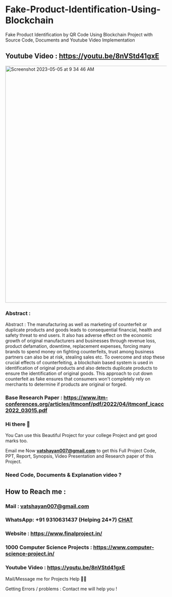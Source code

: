# Fake-Product-Identification-Using-Blockchain
Fake Product Identification by QR Code Using Blockchain Project with Source Code, Documents and Youtube Video Implementation

## Youtube Video : https://youtu.be/8nVStd41gxE

<img width="739" alt="Screenshot 2023-05-05 at 9 34 46 AM" src="https://github.com/Vatshayan/Fake-Product-Identification-Using-Blockchain/assets/28294942/12b085d9-b53e-41ee-86c4-9ad3412ba02f">


### Abstract :

Abstract : The manufacturing as well as marketing of counterfeit or duplicate products and goods leads to consequential financial, health and safety threat to end users. It also has adverse effect on the economic growth of original manufacturers and businesses through revenue loss, product defamation, downtime, replacement expenses, forcing many brands to spend money on fighting counterfeits, trust among business partners can also be at risk, stealing sales etc. To overcome and stop these crucial effects of counterfeiting, a blockchain based system is used in identification of original products and also detects duplicate products to ensure the identification of original goods. This approach to cut down counterfeit as fake ensures that consumers won't completely rely on merchants to determine if products are original or forged.

### Base Research Paper : https://www.itm-conferences.org/articles/itmconf/pdf/2022/04/itmconf_icacc2022_03015.pdf

### Hi there 👋

You Can use this Beautiful Project for your college Project and get good marks too. 

Email me Now **vatshayan007@gmail.com** to get this Full Project Code, PPT, Report, Synopsis, Video Presentation and Research paper of this Project.

### Need Code, Documents & Explanation video ? 

## How to Reach me :

### Mail : vatshayan007@gmail.com 

### WhatsApp: **+91 9310631437** (Helping 24*7) **[CHAT](https://wa.me/message/CHWN2AHCPMAZK1)** 

### Website : https://www.finalproject.in/

### 1000 Computer Science Projects : https://www.computer-science-project.in/

### Youtube Video : https://youtu.be/8nVStd41gxE

Mail/Message me for Projects Help 🙏🏻

Getting Errors / problems : Contact me will help you !
